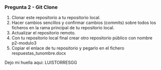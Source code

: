 ### Pregunta 2 - Git Clone

1.	Clonar este repositorio a tu repositorio local.
2.	Hacer cambios sencillos y confirmar cambios (commits) sobre todos los ficheros en la rama principal de tu repositorio local. 
3.	Actualizar el repositorio remoto. 
4.	Con tu repositorio local final crear otro repositorio público con nombre p2-modulo3 
5.	Copiar el enlace de tu repositorio y pegarlo en el fichero respuestas_tunombre.docx

Dejo mi huella aqui: LUISTORRESGG